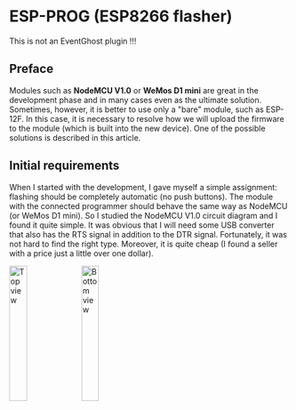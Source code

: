 # ESP-PROG  (ESP8266 flasher)
This is not an EventGhost plugin !!!

## Preface
Modules such as **NodeMCU V1.0** or **WeMos D1 mini** are great in the development phase and in many cases even as the ultimate solution. Sometimes, however, it is better to use only a "bare" module, such as ESP-12F.
In this case, it is necessary to resolve how we will upload the firmware to the module (which is built into the new device). One of the possible solutions is described in this article.

## Initial requirements
When I started with the development, I gave myself a simple assignment: flashing should be completely automatic (no push buttons). The module with the connected programmer should behave the same way as NodeMCU (or WeMos D1 mini).
So I studied the NodeMCU V1.0 circuit diagram and I found it quite simple. It was obvious that I will need some USB converter that also has the RTS signal in addition to the DTR signal. Fortunately, it was not hard to find the right type. Moreover, it is quite cheap (I found a seller with a price just a little over one dollar).

<img src="https://github.com/Pako2/EventGhostPlugins/raw/master/ESP-PROG/Images/CP2102-top.jpg" alt="Top view" width="25%">
<img src="https://github.com/Pako2/EventGhostPlugins/raw/master/ESP-PROG/Images/CP2102-bottom.jpg" alt="Bottom view" width="25%">


